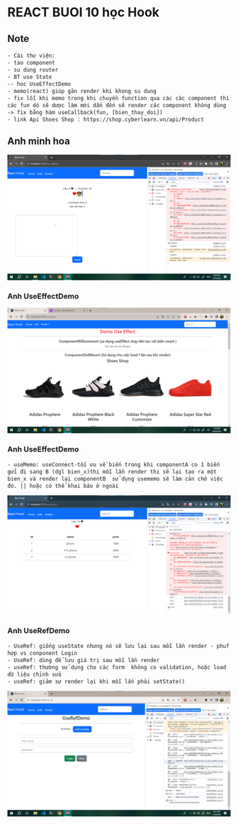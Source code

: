 # REACT BUOI 10 học Hook

## Note
    - Cài thư viện: 
    - tao component 
    - su dung router
    - BT use State
    -- hoc UseEffectDemo
    - memo(react) giúp găn render khi khong su dung
    - fix lỗi khi memo trong khi chuyền function qua các các component thì các fun dó sẽ dược làm mới dấn đến sẽ render các component không dùng -> fix bằng hàm useCallback(fun, [bien_thay_doi])
    - link Api Shoes Shop : https://shop.cyberlearn.vn/api/Product

## Anh minh hoa
![...](./images/img_minhHoaBuoi10.png)

### Anh UseEffectDemo
![...](./images/img_useEffect.png)

### Anh UseEffectDemo
    - useMemo: useConnect-tối ưu về biến trong khi componentA co 1 biến gửi đi sang B (dgl bien_x)thi mỗi lần render thi sẽ lại tạo ra một bien_x và render lại componentB  sử dụng usememo sẽ làm cản chở việc đó. || hoặc có thể khai báo ở ngoài

![...](./images/img_useMemo.png)


### Anh UseRefDemo
    - UseRef: giống useState nhưng nó sẽ lưu lại sau mỗi lần render - phuf hợp vs conponent Login
    - UseRef: dùng để lưu giá trị sau mỗi lần render
    - useRef: thường sử dụng cho các form  không co validation, hoặc load dữ liệu chỉnh sửa
    - useRef: giảm sự render lại khi mỗi lần phải setState()
![...](./images/img_useRef.png)
